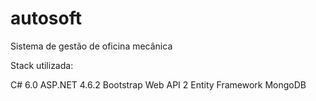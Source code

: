 # autosoft
Sistema de gestão de oficina mecânica

Stack utilizada:

C# 6.0
ASP.NET 4.6.2
Bootstrap
Web API 2
Entity Framework
MongoDB
